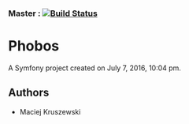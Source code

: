 ### Master : [![Build Status](https://travis-ci.org/LysanderPL/Phobos.svg?branch=master)](https://travis-ci.org/LysanderPL/Phobos)

# Phobos
A Symfony project created on July 7, 2016, 10:04 pm.

## Authors
- Maciej Kruszewski